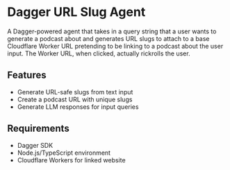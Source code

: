 # Dagger URL Slug Agent

A Dagger-powered agent that takes in a query string that a user wants to generate a podcast about and generates URL slugs to attach to a base Cloudflare Worker URL pretending to be linking to a podcast about the user input. The Worker URL, when clicked, actually rickrolls the user.

## Features

- Generate URL-safe slugs from text input
- Create a podcast URL with unique slugs
- Generate LLM responses for input queries

## Requirements

- Dagger SDK
- Node.js/TypeScript environment
- Cloudflare Workers for linked website 
